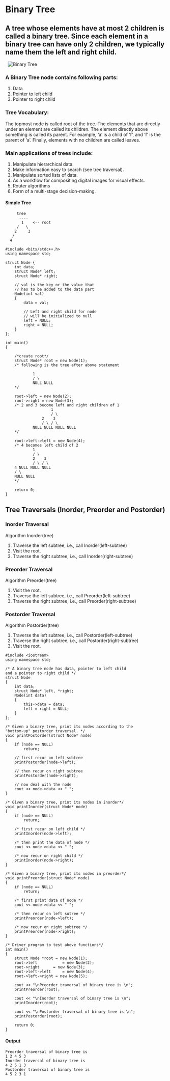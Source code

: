 # Binary Tree

## A tree whose elements have at most 2 children is called a binary tree. Since each element in a binary tree can have only 2 children, we typically name them the left and right child. ##
&nbsp;
![Binary Tree](https://cdn.softwaretestinghelp.com/wp-content/qa/uploads/2019/08/pictorial-representation-of-a-binary-tree.png)
&nbsp;
### A Binary Tree node contains following parts:
1. Data
2. Pointer to left child
3. Pointer to right child

### Tree Vocabulary:
 The topmost node is called root of the tree. The elements that are directly under an element are called its children. The element directly above something is called its parent. For example, ‘a’ is a child of ‘f’, and ‘f’ is the parent of ‘a’. Finally, elements with no children are called leaves.

### Main applications of trees include:
1. Manipulate hierarchical data.
2. Make information easy to search (see tree traversal).
3. Manipulate sorted lists of data.
4. As a workflow for compositing digital images for visual effects.
5. Router algorithms
6. Form of a multi-stage decision-making.

#### Simple Tree
```
     tree
      ----
       1    <-- root
     /   \
    2     3  
   /   
  4
```
```
#include <bits/stdc++.h> 
using namespace std; 

struct Node { 
	int data; 
	struct Node* left; 
	struct Node* right; 

	// val is the key or the value that 
	// has to be added to the data part 
	Node(int val) 
	{ 
		data = val; 

		// Left and right child for node 
		// will be initialized to null 
		left = NULL; 
		right = NULL; 
	} 
}; 

int main() 
{ 

	/*create root*/
	struct Node* root = new Node(1); 
	/* following is the tree after above statement 

			1 
			/ \ 
			NULL NULL 
	*/

	root->left = new Node(2); 
	root->right = new Node(3); 
	/* 2 and 3 become left and right children of 1 
					1 
					/ \ 
				2	 3 
				/ \ / \ 
			NULL NULL NULL NULL 
	*/

	root->left->left = new Node(4); 
	/* 4 becomes left child of 2 
			1 
			/ \ 
			2	 3 
			/ \ / \ 
	4 NULL NULL NULL 
	/ \ 
	NULL NULL 
	*/

	return 0; 
} 
```

## Tree Traversals (Inorder, Preorder and Postorder)

### Inorder Traversal
Algorithm Inorder(tree)
   1. Traverse the left subtree, i.e., call Inorder(left-subtree)
   2. Visit the root.
   3. Traverse the right subtree, i.e., call Inorder(right-subtree)

### Preorder Traversal
Algorithm Preorder(tree)
   1. Visit the root.
   2. Traverse the left subtree, i.e., call Preorder(left-subtree)
   3. Traverse the right subtree, i.e., call Preorder(right-subtree) 

### Postorder Traversal
Algorithm Postorder(tree)
   1. Traverse the left subtree, i.e., call Postorder(left-subtree)
   2. Traverse the right subtree, i.e., call Postorder(right-subtree)
   3. Visit the root.

```
#include <iostream> 
using namespace std; 

/* A binary tree node has data, pointer to left child 
and a pointer to right child */
struct Node 
{ 
	int data; 
	struct Node* left, *right; 
	Node(int data) 
	{ 
		this->data = data; 
		left = right = NULL; 
	} 
}; 

/* Given a binary tree, print its nodes according to the 
"bottom-up" postorder traversal. */
void printPostorder(struct Node* node) 
{ 
	if (node == NULL) 
		return; 

	// first recur on left subtree 
	printPostorder(node->left); 

	// then recur on right subtree 
	printPostorder(node->right); 

	// now deal with the node 
	cout << node->data << " "; 
} 

/* Given a binary tree, print its nodes in inorder*/
void printInorder(struct Node* node) 
{ 
	if (node == NULL) 
		return; 

	/* first recur on left child */
	printInorder(node->left); 

	/* then print the data of node */
	cout << node->data << " "; 

	/* now recur on right child */
	printInorder(node->right); 
} 

/* Given a binary tree, print its nodes in preorder*/
void printPreorder(struct Node* node) 
{ 
	if (node == NULL) 
		return; 

	/* first print data of node */
	cout << node->data << " "; 

	/* then recur on left sutree */
	printPreorder(node->left); 

	/* now recur on right subtree */
	printPreorder(node->right); 
} 

/* Driver program to test above functions*/
int main() 
{ 
	struct Node *root = new Node(1); 
	root->left			 = new Node(2); 
	root->right		 = new Node(3); 
	root->left->left	 = new Node(4); 
	root->left->right = new Node(5); 

	cout << "\nPreorder traversal of binary tree is \n"; 
	printPreorder(root); 

	cout << "\nInorder traversal of binary tree is \n"; 
	printInorder(root); 

	cout << "\nPostorder traversal of binary tree is \n"; 
	printPostorder(root); 

	return 0; 
} 
```

#### Output
```
Preorder traversal of binary tree is
1 2 4 5 3 
Inorder traversal of binary tree is
4 2 5 1 3 
Postorder traversal of binary tree is
4 5 2 3 1
```
